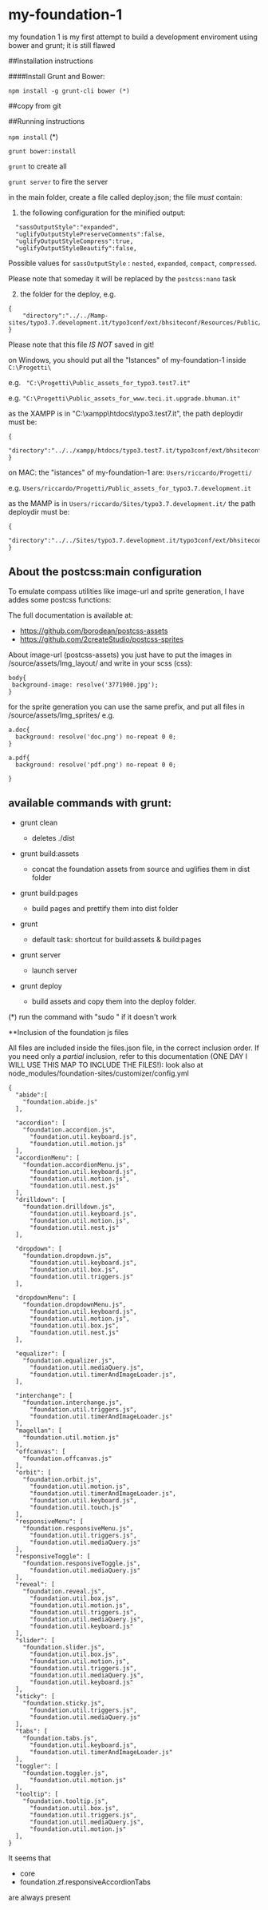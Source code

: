 # my-foundation-1
my foundation 1 is my first attempt to build a development enviroment using bower and grunt; it is still flawed

##Installation instructions 

####Install Grunt and Bower:  

`npm install -g grunt-cli bower (*)`




##copy from git


##Running instructions 

`npm install` (*)

`grunt bower:install`

`grunt` to create all

`grunt server` to fire the server


in the main folder, create a file called deploy.json; the file *must* contain:

1) the following configuration for the minified output:

```
  "sassOutputStyle":"expanded",
  "uglifyOutputStylePreserveComments":false,
  "uglifyOutputStyleCompress":true,
  "uglifyOutputStyleBeautify":false,
```

Possible values for `sassOutputStyle` : `nested`, `expanded`, `compact`, `compressed`.

Please note that someday it will be replaced by the `postcss:nano` task


2) the folder for the deploy, e.g.

```
{
	"directory":"../../Mamp-sites/typo3.7.development.it/typo3conf/ext/bhsiteconf/Resources/Public/"
}
```

Please note that this file _IS NOT_ saved in git! 

on Windows, you should put all the "Istances" of my-foundation-1  inside `C:\Progetti\`
 
 e.g. ` "C:\Progetti\Public_assets_for_typo3.test7.it"`
 
 e.g. `"C:\Progetti\Public_assets_for_www.teci.it.upgrade.bhuman.it"`  
  
 as the XAMPP is in "C:\xampp\htdocs\typo3.test7.it", the path deploydir must be:

```
{
	"directory":"../../xampp/htdocs/typo3.test7.it/typo3conf/ext/bhsiteconf/Resources/Public/"
}
```

on MAC:  the "istances" of my-foundation-1 are: `Users/riccardo/Progetti/`

e.g. `Users/riccardo/Progetti/Public_assets_for_typo3.7.development.it`

as the MAMP is in  `Users/riccardo/Sites/typo3.7.development.it/` the path deploydir must be:
```
{
	"directory":"../../Sites/typo3.7.development.it/typo3conf/ext/bhsiteconf/Resources/Public/"
}
```

## About the postcss:main configuration

To emulate compass utilities like image-url and sprite generation, I have addes some postcss functions:

The full documentation is available at:

- https://github.com/borodean/postcss-assets
- https://github.com/2createStudio/postcss-sprites

About image-url (postcss-assets) you just have to put the images in /source/assets/Img_layout/ and write in your scss (css):


```
body{
 background-image: resolve('3771900.jpg');
}
```

for the sprite generation you can use the same prefix, and put all files in /source/assets/Img_sprites/ e.g.

```
a.doc{
  background: resolve('doc.png') no-repeat 0 0;
}

a.pdf{
  background: resolve('pdf.png') no-repeat 0 0;

}
```

## available commands with grunt:

- grunt clean
	- deletes ./dist

- grunt build:assets
	- 	concat the foundation assets from source and uglifies them in dist folder
- grunt build:pages
	- build pages and prettify them into dist folder
- grunt
	- default task: shortcut for build:assets & build:pages

- grunt server
	- launch server

- grunt deploy
	- build assets and copy them into the deploy folder.	



(*) run the command with "sudo " if it doesn't work



**Inclusion of the foundation js files

All files are included inside the files.json file, in the correct inclusion order. If you need only a _partial_ inclusion, refer to this documentation (ONE DAY I WILL USE THIS MAP TO INCLUDE THE FILES!):
look also at node_modules/foundation-sites/customizer/config.yml

```
{
  "abide":[
    "foundation.abide.js"
  ],
  
  "accordion": [
    "foundation.accordion.js",    
      "foundation.util.keyboard.js",
      "foundation.util.motion.js"
  ],
  "accordionMenu": [
    "foundation.accordionMenu.js",  
      "foundation.util.keyboard.js",
      "foundation.util.motion.js",
      "foundation.util.nest.js"
  ],
  "drilldown": [
    "foundation.drilldown.js",
      "foundation.util.keyboard.js",
      "foundation.util.motion.js",
      "foundation.util.nest.js"
  ],
  
  "dropdown": [
    "foundation.dropdown.js",
      "foundation.util.keyboard.js",
      "foundation.util.box.js",
      "foundation.util.triggers.js"
  ],  
  
  "dropdownMenu": [
    "foundation.dropdownMenu.js",
      "foundation.util.keyboard.js",
      "foundation.util.motion.js",
      "foundation.util.box.js",
      "foundation.util.nest.js"
  ],

  "equalizer": [
    "foundation.equalizer.js",    
      "foundation.util.mediaQuery.js",  
      "foundation.util.timerAndImageLoader.js",   
  ],

  "interchange": [
    "foundation.interchange.js",  
      "foundation.util.triggers.js",
      "foundation.util.timerAndImageLoader.js"
  ],
  "magellan": [
    "foundation.util.motion.js"
  ],
  "offcanvas": [
    "foundation.offcanvas.js"
  ],
  "orbit": [
    "foundation.orbit.js",  
      "foundation.util.motion.js",
      "foundation.util.timerAndImageLoader.js",
      "foundation.util.keyboard.js",
      "foundation.util.touch.js"
  ],
  "responsiveMenu": [
    "foundation.responsiveMenu.js",    
      "foundation.util.triggers.js",
      "foundation.util.mediaQuery.js"
  ],
  "responsiveToggle": [
    "foundation.responsiveToggle.js",  
      "foundation.util.mediaQuery.js"
  ],
  "reveal": [
    "foundation.reveal.js",  
      "foundation.util.box.js",
      "foundation.util.motion.js",
      "foundation.util.triggers.js",
      "foundation.util.mediaQuery.js",
      "foundation.util.keyboard.js"      
  ],
  "slider": [
    "foundation.slider.js",  
      "foundation.util.box.js",
      "foundation.util.motion.js",
      "foundation.util.triggers.js",
      "foundation.util.mediaQuery.js",
      "foundation.util.keyboard.js" 
  ],
  "sticky": [
    "foundation.sticky.js",    
      "foundation.util.triggers.js",
      "foundation.util.mediaQuery.js"
  ],
  "tabs": [
    "foundation.tabs.js",    
      "foundation.util.keyboard.js",
      "foundation.util.timerAndImageLoader.js"
  ],
  "toggler": [
    "foundation.toggler.js",     
      "foundation.util.motion.js"
  ],
  "tooltip": [
    "foundation.tooltip.js",       
      "foundation.util.box.js",
      "foundation.util.triggers.js",
      "foundation.util.mediaQuery.js",
      "foundation.util.motion.js"
  ],
}
```
It seems that
- core
- foundation.zf.responsiveAccordionTabs

are always present